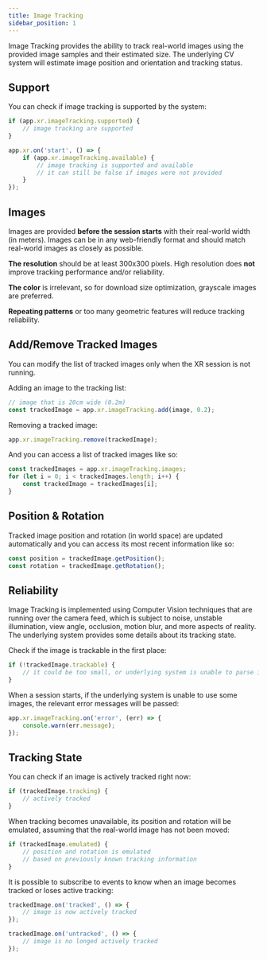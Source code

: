 ```yaml
---
title: Image Tracking
sidebar_position: 1
---
```


Image Tracking provides the ability to track real-world images using the provided image samples and their estimated size. The underlying CV system will estimate image position and orientation and tracking status.

## Support

You can check if image tracking is supported by the system:

```javascript
if (app.xr.imageTracking.supported) {
    // image tracking are supported
}

app.xr.on('start', () => {
    if (app.xr.imageTracking.available) {
        // image tracking is supported and available
        // it can still be false if images were not provided
    }
});
```

## Images

Images are provided **before the session starts** with their real-world width (in meters). Images can be in any web-friendly format and should match real-world images as closely as possible.

**The resolution** should be at least 300x300 pixels. High resolution does **not** improve tracking performance and/or reliability.

**The color** is irrelevant, so for download size optimization, grayscale images are preferred.

**Repeating patterns** or too many geometric features will reduce tracking reliability.

## Add/Remove Tracked Images

You can modify the list of tracked images only when the XR session is not running.

Adding an image to the tracking list:

```javascript
// image that is 20cm wide (0.2m)
const trackedImage = app.xr.imageTracking.add(image, 0.2);
```

Removing a tracked image:

```javascript
app.xr.imageTracking.remove(trackedImage);
```

And you can access a list of tracked images like so:

```javascript
const trackedImages = app.xr.imageTracking.images;
for (let i = 0; i < trackedImages.length; i++) {
    const trackedImage = trackedImages[i];
}
```

## Position & Rotation

Tracked image position and rotation (in world space) are updated automatically and you can access its most recent information like so:

```javascript
const position = trackedImage.getPosition();
const rotation = trackedImage.getRotation();
```

## Reliability

Image Tracking is implemented using Computer Vision techniques that are running over the camera feed, which is subject to noise, unstable illumination, view angle, occlusion, motion blur, and more aspects of reality. The underlying system provides some details about its tracking state.

Check if the image is trackable in the first place:

```javascript
if (!trackedImage.trackable) {
    // it could be too small, or underlying system is unable to parse image
}
```

When a session starts, if the underlying system is unable to use some images, the relevant error messages will be passed:

```javascript
app.xr.imageTracking.on('error', (err) => {
    console.warn(err.message);
});
```

## Tracking State

You can check if an image is actively tracked right now:

```javascript
if (trackedImage.tracking) {
    // actively tracked
}
```

When tracking becomes unavailable, its position and rotation will be emulated, assuming that the real-world image has not been moved:

```javascript
if (trackedImage.emulated) {
    // position and rotation is emulated
    // based on previously known tracking information
}
```

It is possible to subscribe to events to know when an image becomes tracked or loses active tracking:

```javascript
trackedImage.on('tracked', () => {
    // image is now actively tracked
});

trackedImage.on('untracked', () => {
    // image is no longed actively tracked
});
```